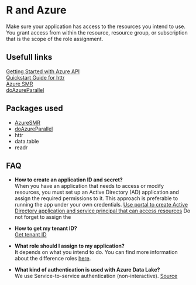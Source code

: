 # R and Azure

Make sure your application has access to the resources you intend to use.  You grant access from within the resource, resource group, or subscription that is the scope of the role assignment.  

## Usefull links
[Getting Started with Azure API](https://docs.microsoft.com/en-us/rest/api/)  
[Quickstart Guide for httr](https://cran.r-project.org/web/packages/httr/vignettes/quickstart.html)  
[Azure SMR](https://github.com/Microsoft/AzureSMR)  
[doAzureParallel](https://github.com/Azure/doAzureParallel)  

## Packages used
- [AzureSMR](https://github.com/Microsoft/AzureSMR)
- [doAzureParallel](https://github.com/Azure/doAzureParallel)
- httr
- data.table
- readr

## FAQ

* **How to create an application ID and secret?**  
  When you have an application that needs to access or modify resources, you must set up an Active Directory (AD) application and assign the required permissions to it. This approach is preferable to running the app under your own credentials.  [Use portal to create Active Directory application and service principal that can access resources](https://docs.microsoft.com/en-us/azure/azure-resource-manager/resource-group-create-service-principal-portal)  Do not forget to assign the 

* **How to get my tenant ID?**  
  [Get tenant ID](https://docs.microsoft.com/en-us/azure/azure-resource-manager/resource-group-create-service-principal-portal#get-tenant-id)

* **What role should I assign to my application?**  
  It depends on what you intend to do.  You can find more information about the difference roles [here](https://docs.microsoft.com/en-us/azure/active-directory/role-based-access-built-in-roles).

* **What kind of authentication is used with Azure Data Lake?**  
  We use Service-to-service authentication (non-interactive).   [Source](https://docs.microsoft.com/en-us/azure/data-lake-store/data-lake-store-get-started-rest-api#how-do-i-authenticate-using-azure-active-directory)